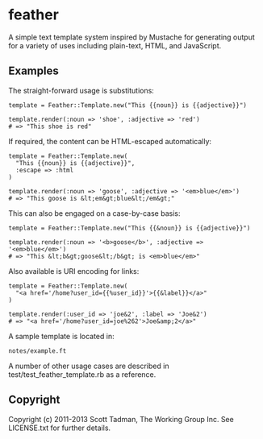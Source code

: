 # feather

A simple text template system inspired by Mustache for generating output for a
variety of uses including plain-text, HTML, and JavaScript.

## Examples

The straight-forward usage is substitutions:

    template = Feather::Template.new("This {{noun}} is {{adjective}}")
    
    template.render(:noun => 'shoe', :adjective => 'red')
    # => "This shoe is red"

If required, the content can be HTML-escaped automatically:

    template = Feather::Template.new(
      "This {{noun}} is {{adjective}}",
      :escape => :html
    )

    template.render(:noun => 'goose', :adjective => '<em>blue</em>')
    # => "This goose is &lt;em&gt;blue&lt;/em&gt;"
    
This can also be engaged on a case-by-case basis:

    template = Feather::Template.new("This {{&noun}} is {{adjective}}")

    template.render(:noun => '<b>goose</b>', :adjective => '<em>blue</em>')
    # => "This &lt;b&gt;goose&lt;/b&gt; is <em>blue</em>"

Also available is URI encoding for links:

    template = Feather::Template.new(
      "<a href='/home?user_id={{%user_id}}'>{{&label}}</a>"
    )
    
    template.render(:user_id => 'joe&2', :label => 'Joe&2')
    # => "<a href='/home?user_id=joe%262'>Joe&amp;2</a>"

A sample template is located in:

    notes/example.ft

A number of other usage cases are described in test/test_feather_template.rb
as a reference.

## Copyright

Copyright (c) 2011-2013 Scott Tadman, The Working Group Inc.
See LICENSE.txt for further details.

